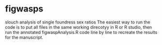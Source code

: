 # figwasps
slouch analysis of single foundress sex ratios
The easiest way to run the code is to put all files in the same working direcotyy in R or R studio, then run the annotated figwaspAnalysis.R code line by line to recreate the results for the manuscript. 
